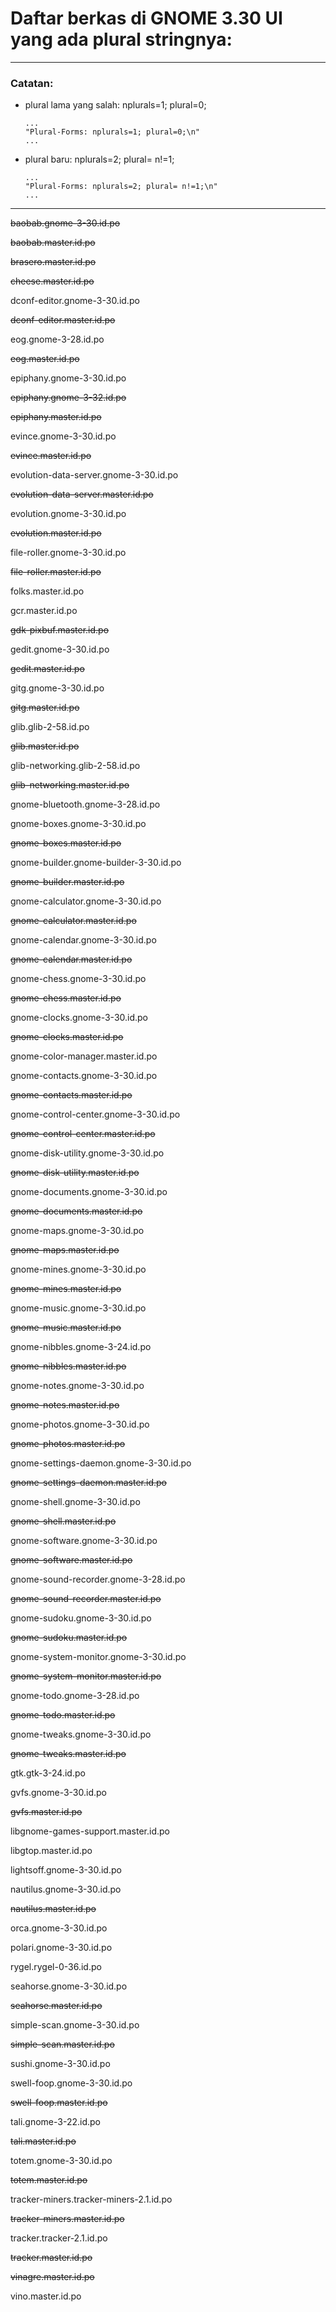 # Daftar berkas di GNOME 3.30 UI yang ada plural stringnya:

___
### Catatan:

* plural lama yang salah: nplurals=1; plural=0;

	```
	...
	"Plural-Forms: nplurals=1; plural=0;\n"
	...
	```

* plural baru: nplurals=2; plural= n!=1;

	```
	...
	"Plural-Forms: nplurals=2; plural= n!=1;\n"
	...
	```

___

~~baobab.gnome-3-30.id.po~~

~~baobab.master.id.po~~

~~brasero.master.id.po~~

~~cheese.master.id.po~~

dconf-editor.gnome-3-30.id.po

~~dconf-editor.master.id.po~~

eog.gnome-3-28.id.po

~~eog.master.id.po~~

epiphany.gnome-3-30.id.po

~~epiphany.gnome-3-32.id.po~~

~~epiphany.master.id.po~~

evince.gnome-3-30.id.po

~~evince.master.id.po~~

evolution-data-server.gnome-3-30.id.po

~~evolution-data-server.master.id.po~~

evolution.gnome-3-30.id.po

~~evolution.master.id.po~~

file-roller.gnome-3-30.id.po

~~file-roller.master.id.po~~

folks.master.id.po

gcr.master.id.po

~~gdk-pixbuf.master.id.po~~

gedit.gnome-3-30.id.po

~~gedit.master.id.po~~

gitg.gnome-3-30.id.po

~~gitg.master.id.po~~

glib.glib-2-58.id.po

~~glib.master.id.po~~

glib-networking.glib-2-58.id.po

~~glib-networking.master.id.po~~

gnome-bluetooth.gnome-3-28.id.po

gnome-boxes.gnome-3-30.id.po

~~gnome-boxes.master.id.po~~

gnome-builder.gnome-builder-3-30.id.po

~~gnome-builder.master.id.po~~

gnome-calculator.gnome-3-30.id.po

~~gnome-calculator.master.id.po~~

gnome-calendar.gnome-3-30.id.po

~~gnome-calendar.master.id.po~~

gnome-chess.gnome-3-30.id.po

~~gnome-chess.master.id.po~~

gnome-clocks.gnome-3-30.id.po

~~gnome-clocks.master.id.po~~

gnome-color-manager.master.id.po

gnome-contacts.gnome-3-30.id.po

~~gnome-contacts.master.id.po~~

gnome-control-center.gnome-3-30.id.po

~~gnome-control-center.master.id.po~~

gnome-disk-utility.gnome-3-30.id.po

~~gnome-disk-utility.master.id.po~~

gnome-documents.gnome-3-30.id.po

~~gnome-documents.master.id.po~~

gnome-maps.gnome-3-30.id.po

~~gnome-maps.master.id.po~~

gnome-mines.gnome-3-30.id.po

~~gnome-mines.master.id.po~~

gnome-music.gnome-3-30.id.po

~~gnome-music.master.id.po~~

gnome-nibbles.gnome-3-24.id.po

~~gnome-nibbles.master.id.po~~

gnome-notes.gnome-3-30.id.po

~~gnome-notes.master.id.po~~

gnome-photos.gnome-3-30.id.po

~~gnome-photos.master.id.po~~

gnome-settings-daemon.gnome-3-30.id.po

~~gnome-settings-daemon.master.id.po~~

gnome-shell.gnome-3-30.id.po

~~gnome-shell.master.id.po~~

gnome-software.gnome-3-30.id.po

~~gnome-software.master.id.po~~

gnome-sound-recorder.gnome-3-28.id.po

~~gnome-sound-recorder.master.id.po~~

gnome-sudoku.gnome-3-30.id.po

~~gnome-sudoku.master.id.po~~

gnome-system-monitor.gnome-3-30.id.po

~~gnome-system-monitor.master.id.po~~

gnome-todo.gnome-3-28.id.po

~~gnome-todo.master.id.po~~

gnome-tweaks.gnome-3-30.id.po

~~gnome-tweaks.master.id.po~~

gtk.gtk-3-24.id.po

gvfs.gnome-3-30.id.po

~~gvfs.master.id.po~~

libgnome-games-support.master.id.po

libgtop.master.id.po

lightsoff.gnome-3-30.id.po

nautilus.gnome-3-30.id.po

~~nautilus.master.id.po~~

orca.gnome-3-30.id.po

polari.gnome-3-30.id.po

rygel.rygel-0-36.id.po

seahorse.gnome-3-30.id.po

~~seahorse.master.id.po~~

simple-scan.gnome-3-30.id.po

~~simple-scan.master.id.po~~

sushi.gnome-3-30.id.po

swell-foop.gnome-3-30.id.po

~~swell-foop.master.id.po~~

tali.gnome-3-22.id.po

~~tali.master.id.po~~

totem.gnome-3-30.id.po

~~totem.master.id.po~~

tracker-miners.tracker-miners-2.1.id.po

~~tracker-miners.master.id.po~~

tracker.tracker-2.1.id.po

~~tracker.master.id.po~~

~~vinagre.master.id.po~~

vino.master.id.po
